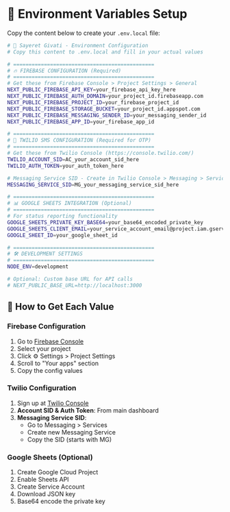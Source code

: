 # 🔧 Environment Variables Setup

Copy the content below to create your `.env.local` file:

```bash
# 🚀 Sayeret Givati - Environment Configuration
# Copy this content to .env.local and fill in your actual values

# ==============================================
# 🔥 FIREBASE CONFIGURATION (Required)
# ==============================================
# Get these from Firebase Console > Project Settings > General
NEXT_PUBLIC_FIREBASE_API_KEY=your_firebase_api_key_here
NEXT_PUBLIC_FIREBASE_AUTH_DOMAIN=your_project_id.firebaseapp.com
NEXT_PUBLIC_FIREBASE_PROJECT_ID=your_firebase_project_id
NEXT_PUBLIC_FIREBASE_STORAGE_BUCKET=your_project_id.appspot.com
NEXT_PUBLIC_FIREBASE_MESSAGING_SENDER_ID=your_messaging_sender_id
NEXT_PUBLIC_FIREBASE_APP_ID=your_firebase_app_id

# ==============================================
# 📱 TWILIO SMS CONFIGURATION (Required for OTP)
# ==============================================
# Get these from Twilio Console (https://console.twilio.com/)
TWILIO_ACCOUNT_SID=AC_your_account_sid_here
TWILIO_AUTH_TOKEN=your_auth_token_here

# Messaging Service SID - Create in Twilio Console > Messaging > Services
MESSAGING_SERVICE_SID=MG_your_messaging_service_sid_here

# ==============================================
# 📊 GOOGLE SHEETS INTEGRATION (Optional)
# ==============================================
# For status reporting functionality
GOOGLE_SHEETS_PRIVATE_KEY_BASE64=your_base64_encoded_private_key
GOOGLE_SHEETS_CLIENT_EMAIL=your_service_account_email@project.iam.gserviceaccount.com
GOOGLE_SHEET_ID=your_google_sheet_id

# ==============================================
# 🛠️ DEVELOPMENT SETTINGS
# ==============================================
NODE_ENV=development

# Optional: Custom base URL for API calls
# NEXT_PUBLIC_BASE_URL=http://localhost:3000
```

## 🔑 How to Get Each Value

### Firebase Configuration

1. Go to [Firebase Console](https://console.firebase.google.com/)
2. Select your project
3. Click ⚙️ Settings > Project Settings
4. Scroll to "Your apps" section
5. Copy the config values

### Twilio Configuration  

1. Sign up at [Twilio Console](https://console.twilio.com/)
2. **Account SID & Auth Token**: From main dashboard
3. **Messaging Service SID**:
   - Go to Messaging > Services
   - Create new Messaging Service
   - Copy the SID (starts with MG)

### Google Sheets (Optional)

1. Create Google Cloud Project
2. Enable Sheets API
3. Create Service Account
4. Download JSON key
5. Base64 encode the private key
